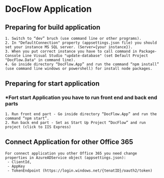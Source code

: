 # DocFlow Application

## Preparing for build application

	1. Switch to “dev” bruch (use command line or other programs).
	2. In "DefaultConnection" property (appsettings.json file) you should set your instance MS SQL server. (Server={your instance}).
	3. When you put correct instance you have to call command in Package-Console Line Visual Studio "update-database" (set Default Project "DocFlow.Data" in command line).
	4. Go inside directory “DocFlow.App” and run the command “npm install” (use command line windows or powershell) for install node packages.

## Preparing for start application
### *Fort start Application you have to run front end and back end parts

	1. Run front end part - Go inside directory “DocFlow.App” and run the command “npm start”.
	2. Run back end part - Set as Start Up Project “DocFlow” and run project (click to IIS Express)

	
## Connect Application for other Office 365

	For connect application you other Office 365 you need change properties in AzureADService object (appsettings.json):
	 - ClientId, 
	 - AppKey
	 - TokenEndpoint (https://login.windows.net/{tenatID}/oauth2/token)
